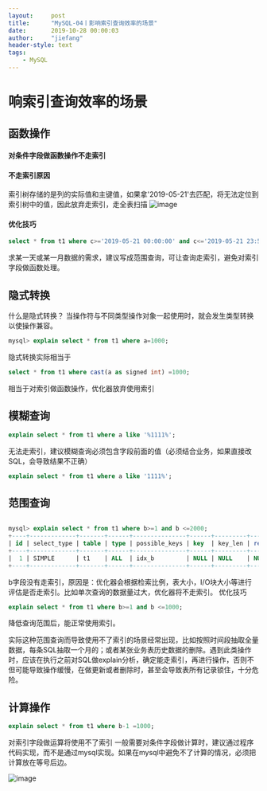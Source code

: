 ```yaml
---
layout:     post
title:      "MySQL-04丨影响索引查询效率的场景"
date:       2019-10-28 00:00:03
author:     "jiefang"
header-style: text
tags:
    - MySQL
---
```

# 响索引查询效率的场景
## 函数操作
#### 对条件字段做函数操作不走索引

#### 不走索引原因
索引树存储的是列的实际值和主键值，如果拿'2019-05-21'去匹配，将无法定位到索引树中的值，因此放弃走索引，走全表扫描
![image](https://img.mukewang.com/5d3ad77b0001979814110615.png)
#### 优化技巧

```sql
select * from t1 where c>='2019-05-21 00:00:00' and c<='2019-05-21 23:59:59';
```
求某一天或某一月数据的需求，建议写成范围查询，可让查询走索引，避免对索引字段做函数处理。
## 隐式转换
什么是隐式转换？
当操作符与不同类型操作对象一起使用时，就会发生类型转换以使操作兼容。

```sql
mysql> explain select * from t1 where a=1000;
```
隐式转换实际相当于

```sql
select * from t1 where cast(a as signed int) =1000;
```
相当于对索引做函数操作，优化器放弃使用索引

## 模糊查询

```sql
explain select * from t1 where a like '%1111%';
```
无法走索引，建议模糊查询必须包含字段前面的值（必须结合业务，如果直接改SQL，会导致结果不正确）

```sql
explain select * from t1 where a like '1111%';
```
## 范围查询

```sql

mysql> explain select * from t1 where b>=1 and b <=2000;
+----+-------------+-------+------+---------------+------+---------+------+-------+-------------+
| id | select_type | table | type | possible_keys | key  | key_len | ref  | rows  | Extra       |
+----+-------------+-------+------+---------------+------+---------+------+-------+-------------+
|  1 | SIMPLE      | t1    | ALL  | idx_b         | NULL | NULL    | NULL | 15455 | Using where |
+----+-------------+-------+------+---------------+------+---------+------+-------+-------------+

```
b字段没有走索引，原因是：优化器会根据检索比例，表大小，I/O块大小等进行评估是否走索引。比如单次查询的数据量过大，优化器将不走索引。
优化技巧

```sql
explain select * from t1 where b>=1 and b <=1000;
```
降低查询范围后，能正常使用索引。

实际这种范围查询而导致使用不了索引的场景经常出现，比如按照时间段抽取全量数据，每条SQL抽取一个月的；或者某张业务表历史数据的删除。遇到此类操作时，应该在执行之前对SQL做explain分析，确定能走索引，再进行操作，否则不但可能导致操作缓慢，在做更新或者删除时，甚至会导致表所有记录锁住，十分危险。

## 计算操作

```sql
explain select * from t1 where b-1 =1000;
```
对索引字段做运算将使用不了索引
一般需要对条件字段做计算时，建议通过程序代码实现，而不是通过mysql实现。如果在mysql中避免不了计算的情况，必须把计算放在等号后边。

![image](https://img.mukewang.com/5d3ad63a000103ed18210809.png)

